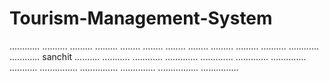 # Tourism-Management-System
............
..........
.........
.........
........
........
........
........
.........
.........
..........
............
............
sanchit
..........
...........
............
.............
.............
.............
..............
...........
...............
...............
..............
................
...............
